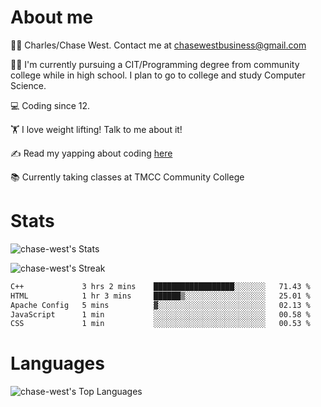 # About me
🙋‍♂️ Charles/Chase West. Contact me at chasewestbusiness@gmail.com

👨‍🎓 I'm currently pursuing a CIT/Programming degree from community college
while in high school. I plan to go to college and study Computer Science. 

💻 Coding since 12.

🏋️ I love weight lifting! Talk to me about it! 

✍️ Read my yapping about coding [here](https://medium.com/@chase-west)

📚 Currently taking classes at TMCC Community College 

# Stats 

![chase-west's Stats](https://github-readme-stats.vercel.app/api?username=chase-west&theme=prussian&show_icons=true&hide_border=false&count_private=true)


![chase-west's Streak](https://github-readme-streak-stats.herokuapp.com/?user=chase-west&theme=prussian&hide_border=false)

<!--START_SECTION:waka-->

```txt
C++             3 hrs 2 mins    ██████████████████░░░░░░░   71.43 %
HTML            1 hr 3 mins     ██████▒░░░░░░░░░░░░░░░░░░   25.01 %
Apache Config   5 mins          ▓░░░░░░░░░░░░░░░░░░░░░░░░   02.13 %
JavaScript      1 min           ░░░░░░░░░░░░░░░░░░░░░░░░░   00.58 %
CSS             1 min           ░░░░░░░░░░░░░░░░░░░░░░░░░   00.53 %
```

<!--END_SECTION:waka-->


# Languages 
![chase-west's Top Languages](https://github-readme-stats.vercel.app/api/top-langs/?username=chase-west&theme=prussian&show_icons=true&hide_border=false&layout=compact)


